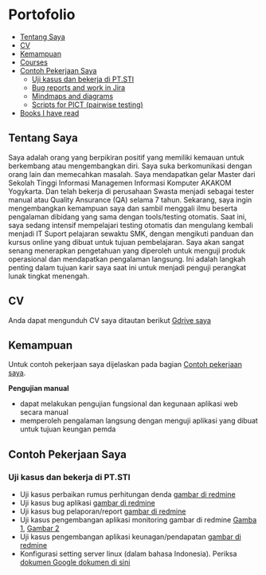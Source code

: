 # Portofolio
- [Tentang Saya](#tentang-saya)
- [CV](#cv)
- [Kemampuan](#kemampuan)
- [Courses](#courses)
- [Contoh Pekerjaan Saya](#contoh-pekerjaan-saya)
  * [Uji kasus dan bekerja di PT.STI](#uji-kasus-dan-bekerja-di-PT-STI)
  * [Bug reports and work in Jira](#bug-reports-and-work-in-jira)
  * [Mindmaps and diagrams](#mindmaps-and-diagrams)
  * [Scripts for PICT (pairwise testing)](#scripts-for-pict-pairwise-testing)
- [Books I have read](#books-i-have-read)

## Tentang Saya
Saya adalah orang yang berpikiran positif yang memiliki kemauan untuk berkembang atau mengembangkan diri. Saya suka berkomunikasi dengan orang lain dan memecahkan masalah.
Saya mendapatkan gelar Master dari Sekolah Tinggi Informasi Managemen Informasi Komputer AKAKOM Yogykarta. Dan telah bekerja di perusahaan Swasta menjadi sebagai tester manual atau Quality Ansurance (QA) selama 7 tahun.
Sekarang, saya ingin mengembangkan kemampuan saya dan sambil menggali ilmu beserta pengalaman dibidang yang sama dengan tools/testing otomatis. Saat ini, saya sedang intensif mempelajari testing otomatis dan mengulang kembali menjadi IT Suport pelajaran sewaktu SMK, dengan mengikuti panduan dan kursus online yang dibuat untuk tujuan pembelajaran.
Saya akan sangat senang menerapkan pengetahuan yang diperoleh untuk menguji produk operasional dan mendapatkan pengalaman langsung. Ini adalah langkah penting dalam tujuan karir saya saat ini untuk menjadi penguji perangkat lunak tingkat menengah.

## CV
Anda dapat mengunduh CV saya ditautan berikut [Gdrive saya](https://drive.google.com/file/d/1R2z8F2lhX1DYD8vydbY_QeSc7ezAvAtE/view?usp=sharing)

## Kemampuan

Untuk contoh pekerjaan saya dijelaskan pada bagian [Contoh pekerjaan saya](#contoh-pekerjaan-saya).

__Pengujian manual__
  * dapat melakukan pengujian fungsional dan kegunaan aplikasi web secara manual
  * memperoleh pengalaman langsung dengan menguji aplikasi yang dibuat untuk tujuan keungan pemda

## Contoh Pekerjaan Saya

### Uji kasus dan bekerja di PT.STI
   * Uji kasus perbaikan rumus perhitungan denda [gambar di redmine](https://drive.google.com/file/d/1gO3ImbB4CRduDAOdgTJea38YuIm9oEPy/view?usp=sharing)
   * Uji kasus bug aplikasi [gambar di redmine](https://drive.google.com/file/d/13YXnfrTdOVAeWnEL8P-teCidSTT_jYgr/view?usp=sharing)
   * Uji kasus bug pelaporan/report [gambar di redmine](https://drive.google.com/file/d/1q63AG1kVRBeePtaGNFad9fUmwMCOc50Z/view?usp=sharing)
   * Uji kasus pengembangan aplikasi monitoring gambar di redmine [Gamba 1](https://drive.google.com/file/d/1-HiDoPebZJ26GMdGqkSENhzXJM5zLMLL/view?usp=sharing), [Gambar 2](https://drive.google.com/file/d/153Csip9HiuUQChNNt1V1rzvuTb28VveS/view?usp=sharing)
   * Uji kasus pengembangan aplikasi keunagan/pendapatan [gambar di redmine](https://drive.google.com/file/d/1JNsMVn8oTXg-12aNmGuIsP6otwYFkFKp/view?usp=sharing)
   * Konfigurasi setting server linux (dalam bahasa Indonesia). Periksa [dokumen Google dokumen di sini](https://docs.google.com/document/d/1nsE2O8BUycCyBt_VFVIWMGnU50biUbHBCwgWsOPTYHk/edit?usp=sharing0)
